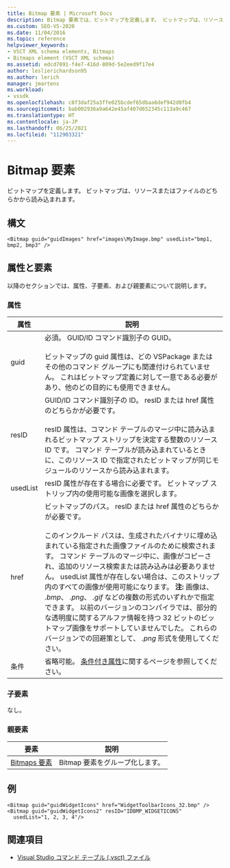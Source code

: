 ```yaml
---
title: Bitmap 要素 | Microsoft Docs
description: Bitmap 要素では、ビットマップを定義します。 ビットマップは、リソースまたはファイルのどちらかから読み込まれます。 この記事には例が含まれています。
ms.custom: SEO-VS-2020
ms.date: 11/04/2016
ms.topic: reference
helpviewer_keywords:
- VSCT XML schema elements, Bitmaps
- Bitmaps element (VSCT XML schema)
ms.assetid: edcd7891-f4e7-416d-809d-5e2eed9f17e4
author: leslierichardson95
ms.author: lerich
manager: jmartens
ms.workload:
- vssdk
ms.openlocfilehash: c8f3daf25a3ffe025bcdef65dbaa6def942d0fb4
ms.sourcegitcommit: bab002936a9a642e45af407d652345c113a9c467
ms.translationtype: HT
ms.contentlocale: ja-JP
ms.lasthandoff: 06/25/2021
ms.locfileid: "112903321"
---
```

# <a name="bitmap-element"></a>Bitmap 要素
ビットマップを定義します。 ビットマップは、リソースまたはファイルのどちらかから読み込まれます。

## <a name="syntax"></a>構文

```
<Bitmap guid="guidImages" href="images\MyImage.bmp" usedList="bmp1, bmp2, bmp3" />
```

## <a name="attributes-and-elements"></a>属性と要素
 以降のセクションでは、属性、子要素、および親要素について説明します。

### <a name="attributes"></a>属性

|属性|説明|
|---------------|-----------------|
|guid|必須。 GUID/ID コマンド識別子の GUID。<br /><br /> ビットマップの guid 属性は、どの VSPackage またはその他のコマンド グループにも関連付けられていません。  これはビットマップ定義に対して一意である必要があり、他のどの目的にも使用できません。|
|resID|GUID/ID コマンド識別子の ID。 resID または href 属性のどちらかが必要です。<br /><br /> resID 属性は、コマンド テーブルのマージ中に読み込まれるビットマップ ストリップを決定する整数のリソース ID です。  コマンド テーブルが読み込まれているときに、このリソース ID で指定されたビットマップが同じモジュールのリソースから読み込まれます。|
|usedList|resID 属性が存在する場合に必要です。 ビットマップ ストリップ内の使用可能な画像を選択します。|
|href|ビットマップのパス。 resID または href 属性のどちらかが必要です。<br /><br /> このインクルード パスは、生成されたバイナリに埋め込まれている指定された画像ファイルのために検索されます。  コマンド テーブルのマージ中に、画像がコピーされ、追加のリソース検索または読み込みは必要ありません。  usedList 属性が存在しない場合は、このストリップ内のすべての画像が使用可能になります。 **注:** 画像は、 *.bmp*、 *.png*、 *.gif* などの複数の形式のいずれかで指定できます。  以前のバージョンのコンパイラでは、部分的な透明度に関するアルファ情報を持つ 32 ビットのビットマップ画像をサポートしていませんでした。 これらのバージョンでの回避策として、 *.png* 形式を使用してください。|
|条件|省略可能。 [条件付き属性](../extensibility/vsct-xml-schema-conditional-attributes.md)に関するページを参照してください。|

### <a name="child-elements"></a>子要素
 なし。

### <a name="parent-elements"></a>親要素

|要素|説明|
|-------------|-----------------|
|[Bitmaps 要素](../extensibility/bitmaps-element.md)|Bitmap 要素をグループ化します。|

## <a name="example"></a>例

```
<Bitmap guid="guidWidgetIcons" href="WidgetToolbarIcons_32.bmp" />
<Bitmap guid="guidWidgetIcons2" resID="IDBMP_WIDGETICONS"
  usedList="1, 2, 3, 4"/>
```

## <a name="see-also"></a>関連項目
- [Visual Studio コマンド テーブル (.vsct) ファイル](../extensibility/internals/visual-studio-command-table-dot-vsct-files.md)
